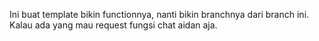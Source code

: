 Ini buat template bikin functionnya, nanti bikin branchnya dari branch ini. Kalau ada yang mau request fungsi chat aidan aja.

